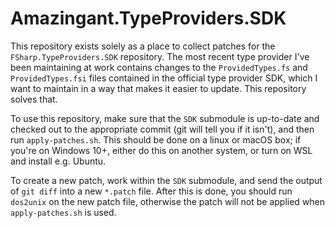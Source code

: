 Amazingant.TypeProviders.SDK
============================

This repository exists solely as a place to collect patches for the
`FSharp.TypeProviders.SDK` repository. The most recent type provider I've been
maintaining at work contains changes to the `ProvidedTypes.fs` and
`ProvidedTypes.fsi` files contained in the official type provider SDK, which I
want to maintain in a way that makes it easier to update. This repository solves
that.

To use this repository, make sure that the `SDK` submodule is up-to-date and
checked out to the appropriate commit (git will tell you if it isn't), and then
run `apply-patches.sh`. This should be done on a linux or macOS box; if you're
on Windows 10+, either do this on another system, or turn on WSL and install
e.g. Ubuntu.

To create a new patch, work within the `SDK` submodule, and send the output of
`git diff` into a new `*.patch` file. After this is done, you should run
`dos2unix` on the new patch file, otherwise the patch will not be applied when
`apply-patches.sh` is used.
